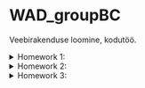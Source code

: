 # WAD_groupBC
Veebirakenduse loomine, kodutöö.

<details>
  <summary>Homework 1:</summary>
 Tasks: Create github project and three linked webpages with styling elements.
 $${\color{green}Graded}$$
</details>
<details>
<summary>Homework 2:</summary>
  Tasks: Add javascript functionality to parse posts displayed on website from JSON file or locally. Add dropdown menu for user account control on avatar at mouse click.

  - *Task1:* *users.JSON*
  - *Task2:* [Validated at jsonlint.com](https://jsonlint.com/), validation was successful
  - *Task3:* website *jsonbin.io* selected for *.json* file storage. File accessability is 'public'. [Link to .json](https://api.jsonbin.io/v3/b/6547c43254105e766fcbc89d)
  - *Task4:* *posts.js* created for fetching *.json* files remote and locally
  - *Task6:* posted photo web location link written into *.json* as attribute for each user
  - *Task8:* fixed sidebar scaling with length of posts amount. Added few effects to elements, added few more colors

  Some tasks are left unmentioned but have been worked on.
 $${\color{green}Graded}$$
 *Some Javascript example for future markup:*
  ```js
  function logSomething(something) {
    console.log('Something', something);
  }
  ```
 </details>
 <details>
  <summary>Homework 3:</summary>
 Tasks: Develop webpage as app using Vue and +Vuex techniques.
   
   - *Tasks1-5:* Webpage transition to Vue completed.
   - *Task6:* Password check implemented.
   - *Task7:* Changed colors to christmas theme.
 $${\color{orange}Submitted}$$
</details>

 
  
